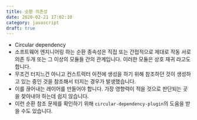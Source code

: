 ```yaml
---
title: 순환 의존성
date: 2020-02-21 17:02:10
category: javascript
draft: true
---
```


- Circular dependency
- 소프트웨어 엔지니어링 하는 순환 종속성은 직접 또는 간접적으로 제대로 작동 서로 의존 두개 또는 그 이상의 모듈들 간의 관계입니다. 이러한 모듈은 상호 재귀 라고도 합니다.
- 무조건 터지느건 아니고 컨스트럭터 이전에 생성을 하기 위해 참조하던 것이 생성하고 있는 중인 것을 참조해서 터지는 경우가 발생했습니다.
- 이를 끊어내는 레이어를 만들어야 합니다. 가장 영향력이 적을 것으로 판단되는 곳을 찾아내야 하는데 쉽지 않습니다.
- 이런 순환 참조 문제를 확인하기 위해 `circular-dependency-plugin`의 도움을 받을 수도 있습니다.
